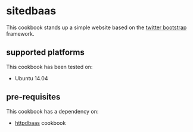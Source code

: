 # sitedbaas

This cookbook stands up a simple website based on the [twitter bootstrap](http://getbootstrap.com/) framework.

## supported platforms
This cookbook has been tested on:
* Ubuntu 14.04

## pre-requisites
This cookbook has a dependency on:
* [httpdbaas](https://github.com/binamov/httpdbaas) cookbook
